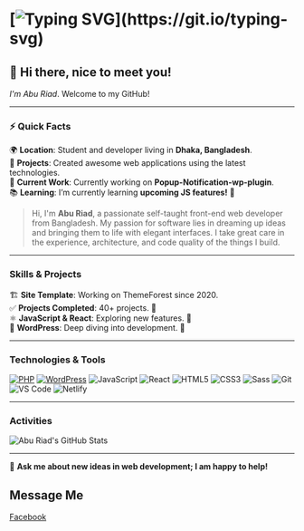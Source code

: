 # [![Typing SVG](https://readme-typing-svg.herokuapp.com/?lines=Hi+there+i+am+Abu+Riad;Available+for+Freelance+Hire!)](https://git.io/typing-svg)

## 👋 Hi there, nice to meet you! 
*I'm Abu Riad*. Welcome to my GitHub!

---

### ⚡ Quick Facts
🌍 **Location**: Student and developer living in **Dhaka, Bangladesh**.  
🚀 **Projects**: Created awesome web applications using the latest technologies.  
🔧 **Current Work**: Currently working on **Popup-Notification-wp-plugin**.  
📚 **Learning**: I’m currently learning **upcoming JS features!** 💙  

> Hi, I'm **Abu Riad**, a passionate self-taught front-end web developer from Bangladesh. My passion for software lies in dreaming up ideas and bringing them to life with elegant interfaces. I take great care in the experience, architecture, and code quality of the things I build.  

---
### Skills & Projects
🏗️ **Site Template**: Working on ThemeForest since 2020.  
✅ **Projects Completed**: 40+ projects. 💪  
⚛️ **JavaScript & React**: Exploring new features. 🌟  
📖 **WordPress**: Deep diving into development. 🌟 

---

### Technologies & Tools
[![PHP](https://img.shields.io/badge/PHP-%238899BE?style=flat-square&logo=php&logoColor=FFFFFF&labelColor=%238899BE)](https://www.php.net)
[![WordPress](https://img.shields.io/badge/WordPress-%2321759B?style=flat-square&logo=wordpress&logoColor=FFFFFF&labelColor=%2321759B)](https://wordpress.org)
![JavaScript](https://img.shields.io/badge/-JavaScript-%23F7DF1C?style=flat-square&logo=javascript&logoColor=000000&labelColor=%23F7DF1C&color=%23FFCE5A)
![React](https://img.shields.io/badge/-React-%23282C34?style=flat-square&logo=react)
![HTML5](https://img.shields.io/badge/-HTML5-%23E44D27?style=flat-square&logo=html5&logoColor=ffffff)
![CSS3](https://img.shields.io/badge/-CSS3-%231572B6?style=flat-square&logo=css3)
![Sass](https://img.shields.io/badge/-Sass-%23CC6699?style=flat-square&logo=sass&logoColor=ffffff)
![Git](https://img.shields.io/badge/-Git-%23F05032?style=flat-square&logo=git&logoColor=%23ffffff)
![VS Code](https://img.shields.io/badge/-VSCode-%23007ACC?style=flat-square&logo=visual-studio-code)
![Netlify](https://img.shields.io/badge/-Netlify-%2300C7B7?style=flat-square&logo=netlify&logoColor=ffffff)

---

### Activities
![Abu Riad's GitHub Stats](https://github-readme-stats.vercel.app/api?username=aburiad&show_icons=true&theme=dracula)

---

💬 **Ask me about new ideas in web development; I am happy to help!**

## Message Me
[Facebook](https://www.facebook.com/ahsanriad.engineer/)

<!---
aburiad/aburiad is a ✨ special ✨ repository because its `README.md` (this file) appears on your GitHub profile.
You can click the Preview link to take a look at your changes.
--->
